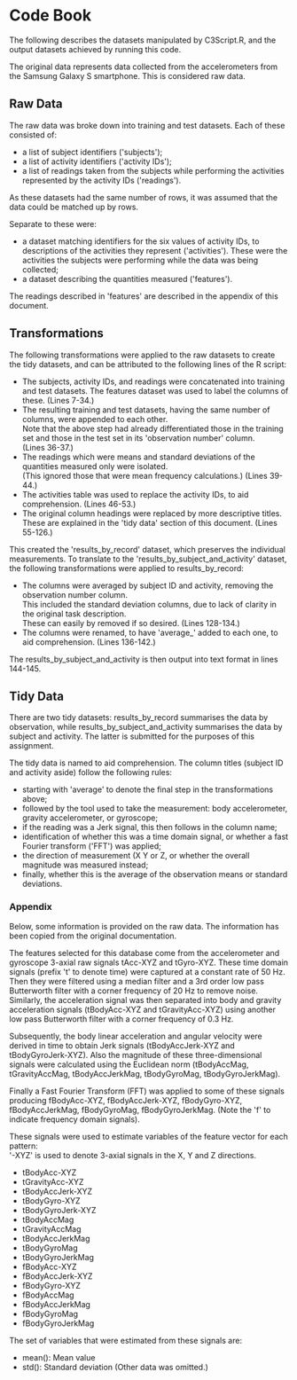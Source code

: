 # Code Book

The following describes the datasets manipulated by C3Script.R, and the output datasets achieved by running this code.

The original data represents data collected from the accelerometers from the Samsung Galaxy S smartphone.  This is considered raw data.


## Raw Data

The raw data was broke down into training and test datasets.  Each of these consisted of:
- a list of subject identifiers ('subjects');
- a list of activity identifiers ('activity IDs');
- a list of readings taken from the subjects while performing the activities represented by the activity IDs ('readings').

As these datasets had the same number of rows, it was assumed that the data could be matched up by rows.

Separate to these were:
- a dataset matching identifiers for the six values of activity IDs, to descriptions of the activities they represent ('activities').
These were the activities the subjects were performing while the data was being collected;
- a dataset describing the quantities measured ('features').

The readings described in 'features' are described in the appendix of this document.


## Transformations

The following transformations were applied to the raw datasets to create the tidy datasets, and can be attributed to the following lines of the R script:
- The subjects, activity IDs, and readings were concatenated into training and test datasets.  The features dataset was used to label the columns of these.  (Lines 7-34.)
- The resulting training and test datasets, having the same number of columns, were appended to each other.  
Note that the above step had already differentiated those in the training set and those in the test set in its 'observation number' column.  
(Lines 36-37.)
- The readings which were means and standard deviations of the quantities measured only were isolated.  
(This ignored those that were mean frequency calculations.)  (Lines 39-44.)
- The activities table was used to replace the activity IDs, to aid comprehension.  (Lines 46-53.)
- The original column headings were replaced by more descriptive titles.  
These are explained in the 'tidy data' section of this document.  (Lines 55-126.)

This created the 'results_by_record' dataset, which preserves the individual measurements.  To translate to the 'results_by_subject_and_activity' dataset, the following transformations were applied to results_by_record:
- The columns were averaged by subject ID and activity, removing the observation number column.  
This included the standard deviation columns, due to lack of clarity in the original task description.  
These can easily by removed if so desired.  (Lines 128-134.)
- The columns were renamed, to have 'average_' added to each one, to aid comprehension.  (Lines 136-142.)

The results_by_subject_and_activity is then output into text format in lines 144-145.


## Tidy Data

There are two tidy datasets: results_by_record summarises the data by observation, while results_by_subject_and_activity summarises the data by subject and activity.  The latter is submitted for the purposes of this assignment.

The tidy data is named to aid comprehension.  The column titles (subject ID and activity aside) follow the following rules:
- starting with 'average' to denote the final step in the transformations above;
- followed by the tool used to take the measurement: body accelerometer, gravity accelerometer, or gyroscope;
- if the reading was a Jerk signal, this then follows in the column name;
- identification of whether this was a time domain signal, or whether a fast Fourier transform ('FFT') was applied;
- the direction of measurement (X Y or Z, or whether the overall magnitude was measured instead;
- finally, whether this is the average of the observation means or standard deviations.



### Appendix

Below, some information is provided on the raw data.  The information has been copied from the original documentation.

The features selected for this database come from the accelerometer and gyroscope 3-axial raw signals tAcc-XYZ and tGyro-XYZ. These time domain signals (prefix 't' to denote time) were captured at a constant rate of 50 Hz. Then they were filtered using a median filter and a 3rd order low pass Butterworth filter with a corner frequency of 20 Hz to remove noise. Similarly, the acceleration signal was then separated into body and gravity acceleration signals (tBodyAcc-XYZ and tGravityAcc-XYZ) using another low pass Butterworth filter with a corner frequency of 0.3 Hz. 

Subsequently, the body linear acceleration and angular velocity were derived in time to obtain Jerk signals (tBodyAccJerk-XYZ and tBodyGyroJerk-XYZ). Also the magnitude of these three-dimensional signals were calculated using the Euclidean norm (tBodyAccMag, tGravityAccMag, tBodyAccJerkMag, tBodyGyroMag, tBodyGyroJerkMag). 

Finally a Fast Fourier Transform (FFT) was applied to some of these signals producing fBodyAcc-XYZ, fBodyAccJerk-XYZ, fBodyGyro-XYZ, fBodyAccJerkMag, fBodyGyroMag, fBodyGyroJerkMag. (Note the 'f' to indicate frequency domain signals). 

These signals were used to estimate variables of the feature vector for each pattern:  
'-XYZ' is used to denote 3-axial signals in the X, Y and Z directions.

- tBodyAcc-XYZ
- tGravityAcc-XYZ
- tBodyAccJerk-XYZ
- tBodyGyro-XYZ
- tBodyGyroJerk-XYZ
- tBodyAccMag
- tGravityAccMag
- tBodyAccJerkMag
- tBodyGyroMag
- tBodyGyroJerkMag
- fBodyAcc-XYZ
- fBodyAccJerk-XYZ
- fBodyGyro-XYZ
- fBodyAccMag
- fBodyAccJerkMag
- fBodyGyroMag
- fBodyGyroJerkMag

The set of variables that were estimated from these signals are: 

- mean(): Mean value
- std(): Standard deviation
(Other data was omitted.)
